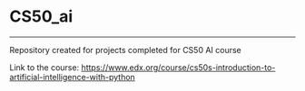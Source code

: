# CS50_ai
---------------------------------------------------------------------------------------------------------------------------------------------------------------------------------

Repository created for projects completed for CS50 AI course

Link to the course: https://www.edx.org/course/cs50s-introduction-to-artificial-intelligence-with-python
